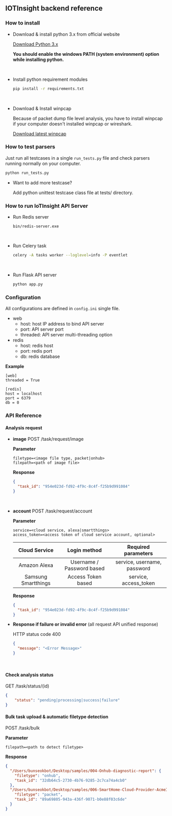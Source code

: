 ## IOTInsight backend reference

### How to install

* Download & install python 3.x from official website

  [Download Python 3.x](https://www.python.org/ftp/python/3.6.4/python-3.6.4.exe)

  **You should enable the windows PATH (system environment) option while installing python.**

  ​

* Install python requirement modules

  ```bash
  pip install -r requirements.txt
  ```

  ​

* Download & Install winpcap

  Because of packet dump file level analysis, you have to install winpcap if your computer doesn't installed winpcap or wireshark.

  [Download latest winpcap](https://www.winpcap.org/install/)



### How to test parsers

Just run all testcases in a single `run_tests.py` file and check parsers running normally on your computer.

```bash
python run_tests.py
```

* Want to add more testcase?

  Add python unittest testcase class file at tests/ directory.



### How to run IoTInsight API Server

* Run Redis server

  ```
  bin/redis-server.exe
  ```

  ​

* Run Celery task

  ```bash
  celery -A tasks worker --loglevel=info -P eventlet
  ```

  ​

* Run Flask API server

  ```bash
  python app.py
  ```




### Configuration

All configurations are defined in `config.ini` single file.

* web
  * host: host IP address to bind API server
  * port: API server port
  * threaded: API server multi-threading option
* redis
  * host: redis host
  * port: redis port
  * db: redis database



**Example**

```t
[web]
threaded = True

[redis]
host = localhost
port = 6379
db = 0
```



### API Reference

#### Analysis request

- **image** POST /task/request/image

  **Parameter**

  ```
  filetype=<image file type, packet|onhub>
  filepath=<path of image file>
  ```

  **Response**

  ```json
  {
  	"task_id": "954e023d-fd92-4f9c-8c4f-f25b9d991084"
  }
  ```

  ​

- **account** POST /task/request/account

  **Parameter**

  ```
  service=<cloud service, alexa|smartthings>
  access_token=<access token of cloud service account, optional>
  ```

  |    Cloud Service    |       Login method        |     Required parameters     |
  | :-----------------: | :-----------------------: | :-------------------------: |
  |    Amazon Alexa     | Username / Password based | service, username, password |
  | Samsung Smartthings |    Access Token based     |    service, access_token    |

  **Response**

  ```json
  {
  	"task_id": "954e023d-fd92-4f9c-8c4f-f25b9d991084"
  }
  ```


- **Response if failure or invalid error** (all request API unified response)

  HTTP status code 400

  ```json
  {
  	"message": "<Error Message>"
  }
  ```

  ​

#### Check analysis status

GET /task/status/(id)

```json
{
	"status": "pending|processing|success|failure"
}
```


#### Bulk task upload & automatic filetype detection

POST /task/bulk

**Parameter**

```
filepath=<path to detect filetype>
```

**Response**

```json
{
  "/Users/bunseokbot/Desktop/samples/004-Onhub-diagnostic-report": {
    "filetype": "onhub",
    "task_id": "32db64c5-2730-4b76-9285-2c7ca74a4cb0"
  },
  "/Users/bunseokbot/Desktop/samples/006-SmartHome-Cloud-Provider-AcmeInc-NetworkDump.pcap": {
    "filetype": "packet",
    "task_id": "89a69805-943a-436f-9071-b0e88f03c6de"
  }
}
```


